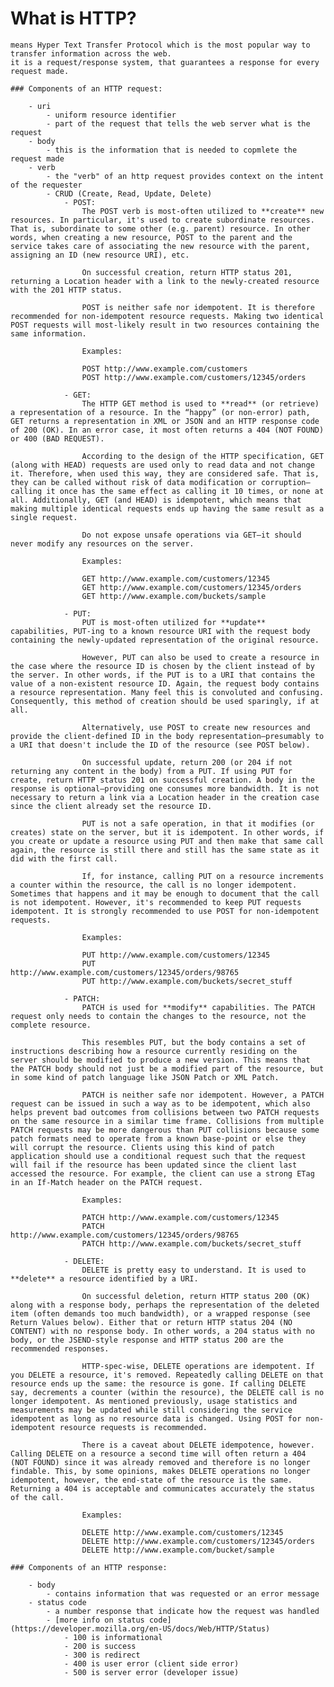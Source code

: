 # What is HTTP?
    means Hyper Text Transfer Protocol which is the most popular way to transfer information across the web.
    it is a request/response system, that guarantees a response for every request made.

    ### Components of an HTTP request:

        - uri
            - uniform resource identifier
            - part of the request that tells the web server what is the request
        - body
            - this is the information that is needed to copmlete the request made 
        - verb
            - the "verb" of an http request provides context on the intent of the requester
            - CRUD (Create, Read, Update, Delete)
                - POST:
                    The POST verb is most-often utilized to **create** new resources. In particular, it's used to create subordinate resources. That is, subordinate to some other (e.g. parent) resource. In other words, when creating a new resource, POST to the parent and the service takes care of associating the new resource with the parent, assigning an ID (new resource URI), etc.

                    On successful creation, return HTTP status 201, returning a Location header with a link to the newly-created resource with the 201 HTTP status.

                    POST is neither safe nor idempotent. It is therefore recommended for non-idempotent resource requests. Making two identical POST requests will most-likely result in two resources containing the same information.

                    Examples:

                    POST http://www.example.com/customers
                    POST http://www.example.com/customers/12345/orders

                - GET:
                    The HTTP GET method is used to **read** (or retrieve) a representation of a resource. In the “happy” (or non-error) path, GET returns a representation in XML or JSON and an HTTP response code of 200 (OK). In an error case, it most often returns a 404 (NOT FOUND) or 400 (BAD REQUEST).

                    According to the design of the HTTP specification, GET (along with HEAD) requests are used only to read data and not change it. Therefore, when used this way, they are considered safe. That is, they can be called without risk of data modification or corruption—calling it once has the same effect as calling it 10 times, or none at all. Additionally, GET (and HEAD) is idempotent, which means that making multiple identical requests ends up having the same result as a single request.

                    Do not expose unsafe operations via GET—it should never modify any resources on the server.

                    Examples:

                    GET http://www.example.com/customers/12345
                    GET http://www.example.com/customers/12345/orders
                    GET http://www.example.com/buckets/sample
                
                - PUT:
                    PUT is most-often utilized for **update** capabilities, PUT-ing to a known resource URI with the request body containing the newly-updated representation of the original resource.

                    However, PUT can also be used to create a resource in the case where the resource ID is chosen by the client instead of by the server. In other words, if the PUT is to a URI that contains the value of a non-existent resource ID. Again, the request body contains a resource representation. Many feel this is convoluted and confusing. Consequently, this method of creation should be used sparingly, if at all.

                    Alternatively, use POST to create new resources and provide the client-defined ID in the body representation—presumably to a URI that doesn't include the ID of the resource (see POST below).

                    On successful update, return 200 (or 204 if not returning any content in the body) from a PUT. If using PUT for create, return HTTP status 201 on successful creation. A body in the response is optional—providing one consumes more bandwidth. It is not necessary to return a link via a Location header in the creation case since the client already set the resource ID.

                    PUT is not a safe operation, in that it modifies (or creates) state on the server, but it is idempotent. In other words, if you create or update a resource using PUT and then make that same call again, the resource is still there and still has the same state as it did with the first call.

                    If, for instance, calling PUT on a resource increments a counter within the resource, the call is no longer idempotent. Sometimes that happens and it may be enough to document that the call is not idempotent. However, it's recommended to keep PUT requests idempotent. It is strongly recommended to use POST for non-idempotent requests.

                    Examples:

                    PUT http://www.example.com/customers/12345
                    PUT http://www.example.com/customers/12345/orders/98765
                    PUT http://www.example.com/buckets/secret_stuff

                - PATCH:
                    PATCH is used for **modify** capabilities. The PATCH request only needs to contain the changes to the resource, not the complete resource.

                    This resembles PUT, but the body contains a set of instructions describing how a resource currently residing on the server should be modified to produce a new version. This means that the PATCH body should not just be a modified part of the resource, but in some kind of patch language like JSON Patch or XML Patch.

                    PATCH is neither safe nor idempotent. However, a PATCH request can be issued in such a way as to be idempotent, which also helps prevent bad outcomes from collisions between two PATCH requests on the same resource in a similar time frame. Collisions from multiple PATCH requests may be more dangerous than PUT collisions because some patch formats need to operate from a known base-point or else they will corrupt the resource. Clients using this kind of patch application should use a conditional request such that the request will fail if the resource has been updated since the client last accessed the resource. For example, the client can use a strong ETag in an If-Match header on the PATCH request.

                    Examples:

                    PATCH http://www.example.com/customers/12345
                    PATCH http://www.example.com/customers/12345/orders/98765
                    PATCH http://www.example.com/buckets/secret_stuff

                - DELETE:
                    DELETE is pretty easy to understand. It is used to **delete** a resource identified by a URI.

                    On successful deletion, return HTTP status 200 (OK) along with a response body, perhaps the representation of the deleted item (often demands too much bandwidth), or a wrapped response (see Return Values below). Either that or return HTTP status 204 (NO CONTENT) with no response body. In other words, a 204 status with no body, or the JSEND-style response and HTTP status 200 are the recommended responses.

                    HTTP-spec-wise, DELETE operations are idempotent. If you DELETE a resource, it's removed. Repeatedly calling DELETE on that resource ends up the same: the resource is gone. If calling DELETE say, decrements a counter (within the resource), the DELETE call is no longer idempotent. As mentioned previously, usage statistics and measurements may be updated while still considering the service idempotent as long as no resource data is changed. Using POST for non-idempotent resource requests is recommended.

                    There is a caveat about DELETE idempotence, however. Calling DELETE on a resource a second time will often return a 404 (NOT FOUND) since it was already removed and therefore is no longer findable. This, by some opinions, makes DELETE operations no longer idempotent, however, the end-state of the resource is the same. Returning a 404 is acceptable and communicates accurately the status of the call.

                    Examples:

                    DELETE http://www.example.com/customers/12345
                    DELETE http://www.example.com/customers/12345/orders
                    DELETE http://www.example.com/bucket/sample

    ### Components of an HTTP response:

        - body
            - contains information that was requested or an error message
        - status code
            - a number response that indicate how the request was handled
            - [more info on status code] (https://developer.mozilla.org/en-US/docs/Web/HTTP/Status)
                - 100 is informational
                - 200 is success
                - 300 is redirect
                - 400 is user error (client side error)
                - 500 is server error (developer issue)
            

